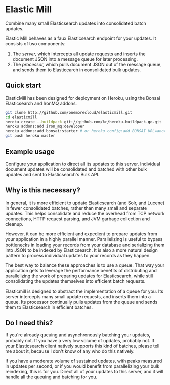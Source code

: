 # Elastic Mill

Combine many small Elasticsearch updates into consolidated batch updates.

Elastic Mill behaves as a faux Elasticsearch endpoint for your updates. It consists of two components:

1. The _server,_ which intercepts all update requests and inserts the document JSON into a message queue for later processing.
2. The _processor,_ which pulls document JSON out of the message queue, and sends them to Elasticearch in consolidated bulk updates.

## Quick start

ElasticMill has been designed for deployment on Heroku, using the Bonsai Elasticsearch and IronMQ addons.

```bash
git clone http://github.com/onemorecloud/elasticmill.git
cd elasticmill
heroku create --buildpack git://github.com/kr/heroku-buildpack-go.git
heroku addons:add iron_mq:developer
heroku addons:add bonsai:starter # or heroku config:add BONSAI_URL=another-app's-bonsai-url
git push heroku master
```

## Example usage

Configure your application to direct all its updates to this server. Individual document updates will be consolidated and batched with other bulk updates and sent to Elasticsearch's Bulk API.

## Why is this necessary?

In general, it is more efficient to update Elasticsearch (and Solr, and Lucene) in fewer consolidated batches, rather than many small and separate updates. This helps consolidate and reduce the overhead from TCP network connections, HTTP request parsing, and JVM garbage collection and cleanup.

However, it can be more efficient and expedient to prepare updates from your application in a highly parallel manner. Parallelizing is useful to bypass bottlenecks in loading your records from your database and serializing them into JSON to be indexed by Elasticsearch. It is also a more natural design pattern to process individual updates to your records as they happen.

The best way to balance these approaches is to use a queue. That way your application gets to leverage the performance benefits of distributing and parallelizing the work of preparing updates for Elasticsearch, while still consolidating the updates themselves into efficient batch requests.

Elasticmill is designed to abstract the implementation of a queue for you. Its server intercepts many small update requests, and inserts them into a queue. Its processor continually pulls updates from the queue and sends them to Elasticsearch in efficient batches.

## Do I need this?

If you're already queuing and asynchronously batching your updates, probably not. If you have a very low volume of updates, probably not. If your Elasticsearch client natively supports this kind of batches, please tell me about it, because I don't know of any who do this natively.

If you have a moderate volume of sustained updates, with peaks measured in updates per second, or if you would benefit from parallelizing your bulk reindexing, this is for you. Direct all of your updates to this server, and it will handle all the queuing and batching for you.

